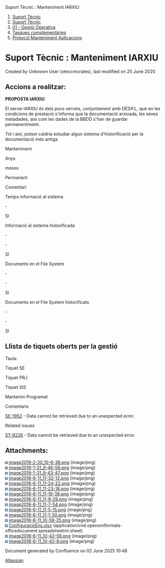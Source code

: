 Suport Tècnic : Manteniment IARXIU  

1.  [Suport Tècnic](index.html)
2.  [Suport Tècnic](13893782.html)
3.  [01 - Gestió Operativa](26313391.html)
4.  [Tasques complementàries](26313409.html)
5.  [Protocol Manteniment Aplicacions](Protocol-Manteniment-Aplicacions_39911467.html)

Suport Tècnic : Manteniment IARXIU
==================================

Created by Unknown User (oteccmorales), last modified on 25 June 2020

Accions a realitzar:
--------------------

**PROPOSTA IARXIU**

El servei iARXIU és dels pocs serveis, conjuntament amb DESA'L, que en les condicions de prestació s'informa que la documentació arxivada, les seves metadades, així com les dades de la BBDD s'han de guardar permanentmemt.

Tot i així, potser caldria estudiar algun sistema d'historificació per la documentació més antiga

Manteniment

Anys

mesos

Permanent

Comentari

Temps informació al sistema

\-

  

SI

  

Informació al sistema historificada

\-

\-

SI

  

Documents en el File System

\-

\-

SI

  

Documents en el File System historificats

\-

\-

SI

  

Llista de tiquets oberts per la gestió
--------------------------------------

Taula:

Tiquet SE

Tiquet PRJ

Tiquet SIS

Mantenim Programat

Comentaris

[SE-1952](https://contacte.aoc.cat/browse/SE-1952?src=confmacro) - Data cannot be retrieved due to an unexpected error.

  

  

  

  

  

  

Related issues

[ST-9226](https://contacte.aoc.cat/browse/ST-9226?src=confmacro) - Data cannot be retrieved due to an unexpected error.

  

Attachments:
------------

![](images/icons/bullet_blue.gif) [image2019-2-20\_10-6-38.png](attachments/41517395/41517396.png) (image/png)  
![](images/icons/bullet_blue.gif) [image2019-1-31\_9-46-59.png](attachments/41517395/41517397.png) (image/png)  
![](images/icons/bullet_blue.gif) [image2019-1-31\_9-43-47.png](attachments/41517395/41517398.png) (image/png)  
![](images/icons/bullet_blue.gif) [image2018-6-11\_11-32-12.png](attachments/41517395/41517399.png) (image/png)  
![](images/icons/bullet_blue.gif) [image2018-6-11\_11-24-22.png](attachments/41517395/41517400.png) (image/png)  
![](images/icons/bullet_blue.gif) [image2018-6-11\_11-23-18.png](attachments/41517395/41517401.png) (image/png)  
![](images/icons/bullet_blue.gif) [image2018-6-11\_11-19-38.png](attachments/41517395/41517402.png) (image/png)  
![](images/icons/bullet_blue.gif) [image2018-6-11\_11-9-29.png](attachments/41517395/41517403.png) (image/png)  
![](images/icons/bullet_blue.gif) [image2018-6-11\_11-7-54.png](attachments/41517395/41517404.png) (image/png)  
![](images/icons/bullet_blue.gif) [image2018-6-11\_11-5-15.png](attachments/41517395/41517405.png) (image/png)  
![](images/icons/bullet_blue.gif) [image2018-6-11\_11-1-30.png](attachments/41517395/41517406.png) (image/png)  
![](images/icons/bullet_blue.gif) [image2018-6-11\_10-58-25.png](attachments/41517395/41517407.png) (image/png)  
![](images/icons/bullet_blue.gif) [ConfiguracioEns.xlsx](attachments/41517395/41517408.xlsx) (application/vnd.openxmlformats-officedocument.spreadsheetml.sheet)  
![](images/icons/bullet_blue.gif) [image2018-6-11\_10-42-56.png](attachments/41517395/41517409.png) (image/png)  
![](images/icons/bullet_blue.gif) [image2018-6-11\_10-42-8.png](attachments/41517395/41517410.png) (image/png)  

Document generated by Confluence on 02 June 2025 10:48

[Atlassian](http://www.atlassian.com/)